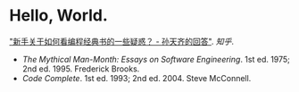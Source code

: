 # Hello, World.

["新手关于如何看编程经典书的一些疑惑？ - 孙天齐的回答"](https://www.zhihu.com/question/26157282/answer/32455092). *知乎*.

+ *The Mythical Man-Month: Essays on Software Engineering*. 1st ed. 1975; 2nd ed. 1995. Frederick Brooks.
+ *Code Complete*. 1st ed. 1993; 2nd ed. 2004. Steve McConnell.
